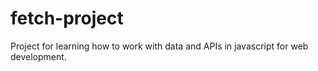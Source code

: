 # fetch-project
Project for learning how to work with data and APIs in javascript for web development.
